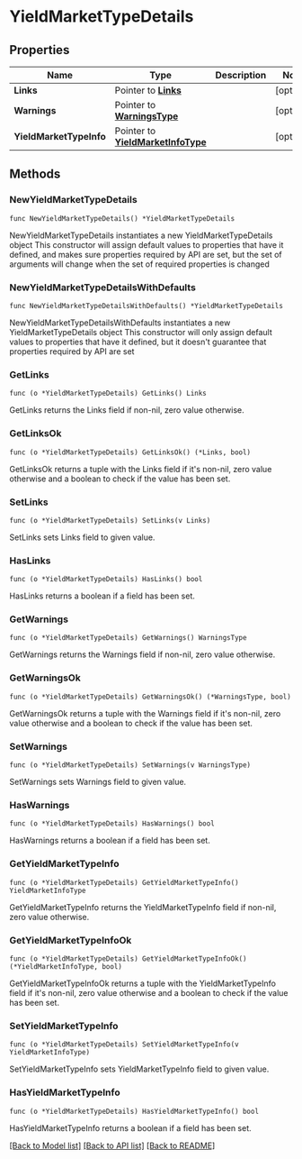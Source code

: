 # YieldMarketTypeDetails

## Properties

Name | Type | Description | Notes
------------ | ------------- | ------------- | -------------
**Links** | Pointer to [**Links**](Links.md) |  | [optional] 
**Warnings** | Pointer to [**WarningsType**](WarningsType.md) |  | [optional] 
**YieldMarketTypeInfo** | Pointer to [**YieldMarketInfoType**](YieldMarketInfoType.md) |  | [optional] 

## Methods

### NewYieldMarketTypeDetails

`func NewYieldMarketTypeDetails() *YieldMarketTypeDetails`

NewYieldMarketTypeDetails instantiates a new YieldMarketTypeDetails object
This constructor will assign default values to properties that have it defined,
and makes sure properties required by API are set, but the set of arguments
will change when the set of required properties is changed

### NewYieldMarketTypeDetailsWithDefaults

`func NewYieldMarketTypeDetailsWithDefaults() *YieldMarketTypeDetails`

NewYieldMarketTypeDetailsWithDefaults instantiates a new YieldMarketTypeDetails object
This constructor will only assign default values to properties that have it defined,
but it doesn't guarantee that properties required by API are set

### GetLinks

`func (o *YieldMarketTypeDetails) GetLinks() Links`

GetLinks returns the Links field if non-nil, zero value otherwise.

### GetLinksOk

`func (o *YieldMarketTypeDetails) GetLinksOk() (*Links, bool)`

GetLinksOk returns a tuple with the Links field if it's non-nil, zero value otherwise
and a boolean to check if the value has been set.

### SetLinks

`func (o *YieldMarketTypeDetails) SetLinks(v Links)`

SetLinks sets Links field to given value.

### HasLinks

`func (o *YieldMarketTypeDetails) HasLinks() bool`

HasLinks returns a boolean if a field has been set.

### GetWarnings

`func (o *YieldMarketTypeDetails) GetWarnings() WarningsType`

GetWarnings returns the Warnings field if non-nil, zero value otherwise.

### GetWarningsOk

`func (o *YieldMarketTypeDetails) GetWarningsOk() (*WarningsType, bool)`

GetWarningsOk returns a tuple with the Warnings field if it's non-nil, zero value otherwise
and a boolean to check if the value has been set.

### SetWarnings

`func (o *YieldMarketTypeDetails) SetWarnings(v WarningsType)`

SetWarnings sets Warnings field to given value.

### HasWarnings

`func (o *YieldMarketTypeDetails) HasWarnings() bool`

HasWarnings returns a boolean if a field has been set.

### GetYieldMarketTypeInfo

`func (o *YieldMarketTypeDetails) GetYieldMarketTypeInfo() YieldMarketInfoType`

GetYieldMarketTypeInfo returns the YieldMarketTypeInfo field if non-nil, zero value otherwise.

### GetYieldMarketTypeInfoOk

`func (o *YieldMarketTypeDetails) GetYieldMarketTypeInfoOk() (*YieldMarketInfoType, bool)`

GetYieldMarketTypeInfoOk returns a tuple with the YieldMarketTypeInfo field if it's non-nil, zero value otherwise
and a boolean to check if the value has been set.

### SetYieldMarketTypeInfo

`func (o *YieldMarketTypeDetails) SetYieldMarketTypeInfo(v YieldMarketInfoType)`

SetYieldMarketTypeInfo sets YieldMarketTypeInfo field to given value.

### HasYieldMarketTypeInfo

`func (o *YieldMarketTypeDetails) HasYieldMarketTypeInfo() bool`

HasYieldMarketTypeInfo returns a boolean if a field has been set.


[[Back to Model list]](../README.md#documentation-for-models) [[Back to API list]](../README.md#documentation-for-api-endpoints) [[Back to README]](../README.md)


